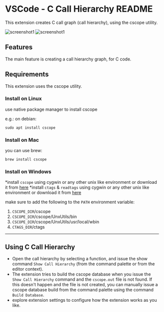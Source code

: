 # VSCode - C Call Hierarchy README
This extension creates C call graph (call hierarchy), using the cscope utility.

![screenshot1](https://github.com/abdalmoniem/C-Call-Hierarchy/raw/master/media/screenshot1.png) ![screenshot1](https://github.com/abdalmoniem/C-Call-Hierarchy/raw/master/media/screenshot2.png)

## Features
The main feature is creating a call hierarchy graph, for C code.

## Requirements
This extension uses the cscope utility.

### Install on Linux
use native package manager to install cscope

e.g.: on debian:
```shell
sudo apt install cscope
```

### Install on Mac
you can use brew:

```shell
brew install cscope
```

### Install on Windows
*install `cscope` using cygwin or any other unix like environment or download it from [here](https://github.com/abdalmoniem/C-Call-Hierarchy/releases/download/v1.7.3/cscope.zip)
*install `ctags` & `readtags` using cygwin or any other unix like environment or download it from [here](https://github.com/abdalmoniem/C-Call-Hierarchy/releases/download/v1.7.3/ctags.zip)

make sure to add the following to the `PATH` environment variable:
1. `CSCOPE_DIR`/cscope
2. `CSCOPE_DIR`/cscope/UnxUtils/bin
3. `CSCOPE_DIR`/cscope/UnxUtils/usr/local/wbin
4. `CTAGS_DIR`/ctags

-----------------------------------------------------------------------------------------------------------

## Using C Call Hierarchy
* Open the call hierarchy by selecting a function, and issue the show command `Show Call Hierarchy` (from the command palette or from the editor context).
* The extension tries to build the cscope database when you issue the `Show Call Hierarchy` command and the `cscope.out` file is not found. If this doesn't happen and the file is not created, you can manually issue a cscope database build from the command palette using the command `Build Database`.
* explore extension settings to configure how the extension works as you like.

